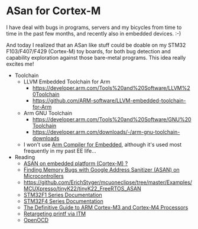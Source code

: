 # ASan for Cortex-M

I have deal with bugs in programs, servers and my bicycles from time to time in the past few months, and recently also in embedded devices. :-)

And today I realized that an ASan like stuff could be doable on my STM32 F103/F407/F429 (Cortex-M) toy boards, for both bug detection and capability exploration against those bare-metal programs. This idea really excites me!

 - Toolchain
   - LLVM Embedded Toolchain for Arm
     - https://developer.arm.com/Tools%20and%20Software/LLVM%20Toolchain
     - https://github.com/ARM-software/LLVM-embedded-toolchain-for-Arm
   - Arm GNU Toolchain
     - https://developer.arm.com/Tools%20and%20Software/GNU%20Toolchain
     - https://developer.arm.com/downloads/-/arm-gnu-toolchain-downloads
   - I won't use [Arm Compiler for Embedded](https://developer.arm.com/en/dev2/Tools%20and%20Software/Arm%20Compiler%20for%20Embedded), although it's used most frequently in my past EE life...
 - Reading
   - [ASAN on embedded platform (Cortex-M) ?](https://groups.google.com/g/address-sanitizer/c/2nWqFgNiWH8)
   - [Finding Memory Bugs with Google Address Sanitizer (ASAN) on Microcontrollers](https://mcuoneclipse.com/2021/05/31/finding-memory-bugs-with-google-address-sanitizer-asan-on-microcontrollers/)
   - https://github.com/ErichStyger/mcuoneclipse/tree/master/Examples/MCUXpresso/tinyK22/tinyK22_FreeRTOS_ASAN
   - [STM32F1 Series Documentation](https://www.st.com/en/microcontrollers-microprocessors/stm32f1-series/documentation.html)
   - [STM32F4 Series Documentation](https://www.st.com/en/microcontrollers-microprocessors/stm32f4-series/documentation.html)
   - [The Definitive Guide to ARM Cortex-M3 and Cortex-M4 Processors](https://www.oreilly.com/library/view/the-definitive-guide/9780124080829/)
   - [Retargeting printf via ITM](https://electronics.stackexchange.com/questions/152315/printf-style-debugging-via-swd)
   - [OpenOCD](https://openocd.org/)

